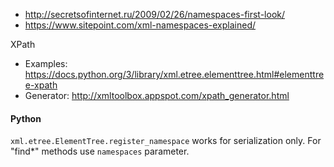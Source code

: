 * http://secretsofinternet.ru/2009/02/26/namespaces-first-look/
* https://www.sitepoint.com/xml-namespaces-explained/

XPath
* Examples: https://docs.python.org/3/library/xml.etree.elementtree.html#elementtree-xpath
* Generator: http://xmltoolbox.appspot.com/xpath_generator.html

#### Python
`xml.etree.ElementTree.register_namespace` works for serialization only. For "find*" methods use `namespaces` parameter.
